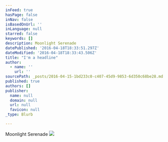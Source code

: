 ```yaml
---
inFeed: true
hasPage: false
inNav: false
isBasedOnUrl: ''
inLanguage: null
starred: false
keywords: []
description: Moonlight Serenade
datePublished: '2016-04-18T18:33:51.297Z'
dateModified: '2016-04-18T18:33:43.506Z'
title: "I'm a headline"
author:
  - name: ''
    url: ''
sourcePath: _posts/2016-04-15-1bd233c0-c407-45d9-9853-6d350c68be28.md
published: true
authors: []
publisher:
  name: null
  domain: null
  url: null
  favicon: null
_type: Blurb

---
```

Moonlight Serenade
![](https://the-grid-user-content.s3-us-west-2.amazonaws.com/866eafef-90a1-4b3d-8dce-ec7c18d3e277.jpg)